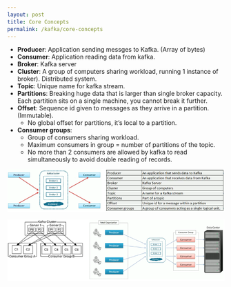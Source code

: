 ```yaml
---
layout: post
title: Core Concepts
permalink: /kafka/core-concepts
---
```


- **Producer**: Application sending messges to Kafka. (Array of bytes)
- **Consumer**: Application reading data from kafka.
- **Broker**: Kafka server
- **Cluster**: A group of computers sharing workload, running 1 instance of broker). Distributed system.
- **Topic**: Unique name for kafka stream.
- **Partitions**: Breaking huge data that is larger than single broker capacity. Each partition sits on a single machine, you cannot break it further.
- **Offset**: Sequence id given to messages as they arrive in a partition. (Immutable). 
    - No global offset for partitions, it’s local to a partition.
- **Consumer groups**:
    -	Group of consumers sharing workload. 
    -	Maximum consumers in group = number of partitions of the topic.
    -	No more than 2 consumers are allowed by kafka to read simultaneously to avoid double reading of records.

![](https://github.com/arpit04tripathi/files-cdn/raw/cdn/kafka/kafka-core-concepts.png)

![](https://github.com/arpit04tripathi/files-cdn/raw/cdn/kafka/concept-consumer-groups.png)
